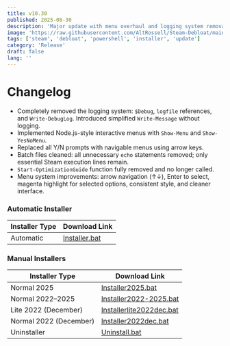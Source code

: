 ```yaml
---
title: v10.30
published: 2025-08-30
description: 'Major update with menu overhaul and logging system removal.'
image: 'https://raw.githubusercontent.com/AltRossell/Steam-Debloat/main/src/content/posts/assets/v10.30.png'
tags: ['steam', 'debloat', 'powershell', 'installer', 'update']
category: 'Release'
draft: false 
lang: ''
---
```


# Changelog

- Completely removed the logging system: `$Debug`, `logfile` references, and `Write-DebugLog`. Introduced simplified `Write-Message` without logging.  
- Implemented Node.js-style interactive menus with `Show-Menu` and `Show-YesNoMenu`.  
- Replaced all Y/N prompts with navigable menus using arrow keys.  
- Batch files cleaned: all unnecessary `echo` statements removed; only essential Steam execution lines remain.  
- `Start-OptimizationGuide` function fully removed and no longer called.  
- Menu system improvements: arrow navigation (↑↓), Enter to select, magenta highlight for selected options, consistent style, and cleaner interface.  

### Automatic Installer
| Installer Type | Download Link |
|----------------|---------------|
| Automatic      | [Installer.bat](https://github.com/AltRossell/Steam-Debloat/releases/download/v10.30/Installer.bat) |

### Manual Installers
| Installer Type          | Download Link |
|-------------------------|---------------|
| Normal 2025             | [Installer2025.bat](https://github.com/AltRossell/Steam-Debloat/releases/download/v10.30/Installer2025.bat) |
| Normal 2022–2025        | [Installer2022-2025.bat](https://github.com/AltRossell/Steam-Debloat/releases/download/v10.30/Installer2022-2025.bat) |
| Lite 2022 (December)    | [Installerlite2022dec.bat](https://github.com/AltRossell/Steam-Debloat/releases/download/v10.30/Installer2022dec.bat) |
| Normal 2022 (December)  | [Installer2022dec.bat](https://github.com/AltRossell/Steam-Debloat/releases/download/v10.30/Installer2022dec.bat) |
| Uninstaller             | [Uninstall.bat](https://github.com/AltRossell/Steam-Debloat/releases/download/v10.30/Uninstall.bat) |
